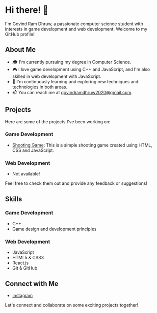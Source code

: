# Hi there! 👋

I'm Govind Ram Dhruw, a passionate computer science student with interests in game development and web development. Welcome to my GitHub profile!

## About Me

- 🎓 I'm currently pursuing my degree in Computer Science.
- 🎮 I love game development using C++ and JavaScript, and I'm also skilled in web development with JavaScript.
- 🌱 I'm continuously learning and exploring new techniques and technologies in both areas.
- 📫 You can reach me at [govindramdhruw2020@gmail.com](mailto:govindramdhruw2020@gmail.com).

## Projects

Here are some of the projects I've been working on:

### Game Development

- [Shooting Game](https://codecraft201.github.io/shooting-game/): This is a simple shooting game created using HTML, CSS and JavaScript.
### Web Development

- Not available!

Feel free to check them out and provide any feedback or suggestions!

## Skills

### Game Development

- C++
- Game design and development principles

### Web Development

- JavaScript
- HTML5 & CSS3
- React.js
- Git & GitHub

## Connect with Me

- [Instagram](https://www.instagram.com/codecraft201?igh=MWQObTNmNm5oNmJmaA==)

Let's connect and collaborate on some exciting projects together!
